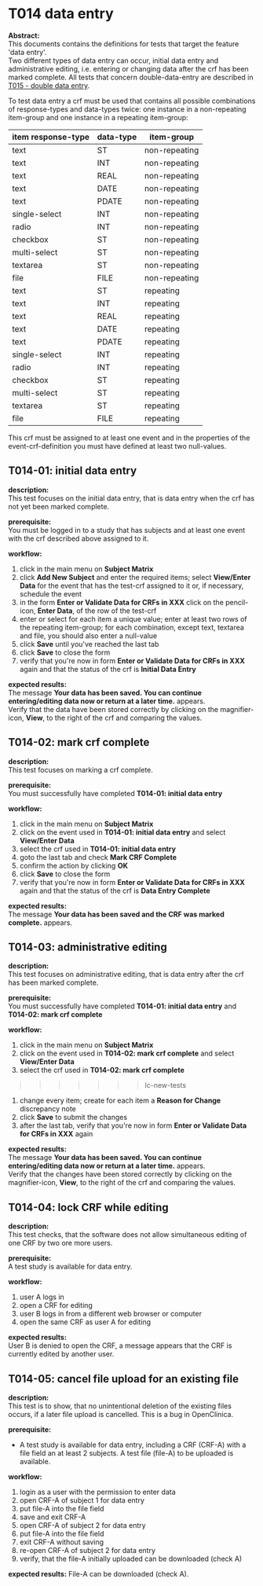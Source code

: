 # T014 data entry
**Abstract:**  
This documents contains the definitions for tests that target the feature 'data entry'.  
Two different types of data entry can occur, initial data entry and administrative editing, i.e. entering or changing data after the crf has been marked complete.
All tests that concern double-data-entry are described in [T015 - double data entry](tests/t015.md).

To test data entry a crf must be used that contains all possible combinations of response-types and data-types twice: one instance in a non-repeating item-group and one instance in a repeating item-group:  

| item response-type | data-type | item-group |  
|-|-|-|
| text | ST | non-repeating 
| text | INT | non-repeating |
| text | REAL | non-repeating |
| text | DATE | non-repeating |
| text | PDATE | non-repeating |
| single-select | INT | non-repeating |
| radio | INT | non-repeating |
| checkbox | ST | non-repeating |
| multi-select | ST | non-repeating |
| textarea | ST | non-repeating |
| file | FILE | non-repeating |
| text | ST | repeating 
| text | INT | repeating |
| text | REAL | repeating |
| text | DATE | repeating |
| text | PDATE | repeating |
| single-select | INT | repeating |
| radio | INT | repeating |
| checkbox | ST | repeating |
| multi-select | ST | repeating |
| textarea | ST | repeating |
| file | FILE | repeating |

This crf must be assigned to at least one event and in the properties of the event-crf-definition you must have defined at least two null-values.

## T014-01: initial data entry
**description:**  
This test focuses on the initial data entry, that is data entry when the crf has not yet been marked complete.

**prerequisite:**  
You must be logged in to a study that has subjects and at least one event with the crf described above assigned to it.

**workflow:**  
1. click in the main menu on **Subject Matrix**
1. click **Add New Subject** and enter the required items; select **View/Enter Data** for the event that has the test-crf assigned to it or, if necessary, schedule the event
1. in the form **Enter or Validate Data for CRFs in XXX** click on the pencil-icon, **Enter Data**, of the row of the test-crf
1. enter or select for each item a unique value; enter at least two rows of the repeating item-group; for each combination, except text, textarea and file, you should also enter a null-value
1. click **Save** until you've reached the last tab
1. click **Save** to close the form
1. verify that you're now in form **Enter or Validate Data for CRFs in XXX** again and that the status of the crf is **Initial Data Entry**

**expected results:**  
The message **Your data has been saved. You can continue entering/editing data now or return at a later time.** appears.  
Verify that the data have been stored correctly by clicking on the magnifier-icon, **View**, to the right of the crf and comparing the values.


## T014-02: mark crf complete
**description:**  
This test focuses on marking a crf complete.

**prerequisite:**  
You must successfully have completed **T014-01: initial data entry**

**workflow:**  
1. click in the main menu on **Subject Matrix**
1. click on the event used in **T014-01: initial data entry** and select **View/Enter Data**
1. select the crf used in **T014-01: initial data entry**
1. goto the last tab and check **Mark CRF Complete**
1. confirm the action by clicking **OK**
1. click **Save** to close the form
1. verify that you're now in form **Enter or Validate Data for CRFs in XXX** again and that the status of the crf is **Data Entry Complete**

**expected results:**  
The message **Your data has been saved and the CRF was marked complete.** appears.  

## T014-03: administrative editing
**description:**  
This test focuses on administrative editing, that is data entry after the crf has been marked complete.

**prerequisite:**  
You must successfully have completed **T014-01: initial data entry** and **T014-02: mark crf complete**

**workflow:**  
1. click in the main menu on **Subject Matrix**
1. click on the event used in **T014-02: mark crf complete** and select **View/Enter Data**
1. select the crf used in **T014-02: mark crf complete**
>>>>>>> lc-new-tests
1. change every item; create for each item a **Reason for Change** discrepancy note
1. click **Save** to submit the changes
1. after the last tab, verify that you're now in form **Enter or Validate Data for CRFs in XXX** again

**expected results:**  
The message **Your data has been saved. You can continue entering/editing data now or return at a later time.** appears.  
Verify that the changes have been stored correctly by clicking on the magnifier-icon, **View**, to the right of the crf and comparing the values.

## T014-04: lock CRF while editing
**description:**  
This test checks, that the software does not allow simultaneous editing of one CRF by two ore more users.

**prerequisite:**  
A test study is available for data entry.

**workflow:**
1. user A logs in
1. open a CRF for editing
1. user B logs in from a different web browser or computer
1. open the same CRF as user A for editing

**expected results:**  
User B is denied to open the CRF, a message appears that the CRF is currently edited by another user.

## T014-05: cancel file upload for an existing file
**description:**  
This test is to show, that no unintentional deletion of the existing files occurs, if a later file upload is cancelled. This is a bug in OpenClinica.

**prerequisite:**  
* A test study is available for data entry, including a CRF (CRF-A) with a file field an at least 2 subjects. A test file (file-A) to be uploaded is available.

**workflow:**  
1. login as a user with the permission to enter data
1. open CRF-A of subject 1 for data entry
1. put file-A into the file field
1. save and exit CRF-A
1. open CRF-A of subject 2 for data entry
1. put file-A into the file field
1. exit CRF-A without saving
1. re-open CRF-A of subject 2 for data entry
1. verify, that the file-A initially uploaded can be downloaded (check A)

**expected results:**
File-A can be downloaded (check A).
